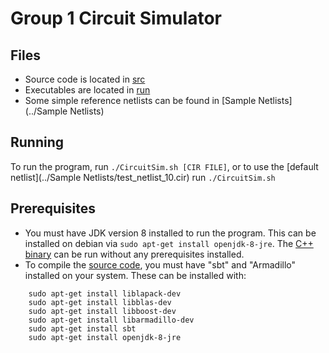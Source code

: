 # Group 1 Circuit Simulator

## Files

* Source code is located in [src](../src)
* Executables are located in [run](../run)
* Some simple reference netlists can be found in [Sample Netlists](../Sample Netlists)

## Running

To run the program, run `./CircuitSim.sh [CIR FILE]`, or to use the [default netlist](../Sample Netlists/test_netlist_10.cir) run `./CircuitSim.sh`

## Prerequisites

* You must have JDK version 8 installed to run the program. This can be installed on debian via `sudo apt-get install openjdk-8-jre`. The [C++ binary](../run/wv) can be run without any prerequisites installed.
* To compile the [source code](../src), you must have "sbt" and "Armadillo" installed on your system. These can be installed with:
```
    sudo apt-get install liblapack-dev  
    sudo apt-get install libblas-dev  
    sudo apt-get install libboost-dev  
    sudo apt-get install libarmadillo-dev  
    sudo apt-get install sbt  
    sudo apt-get install openjdk-8-jre
```
